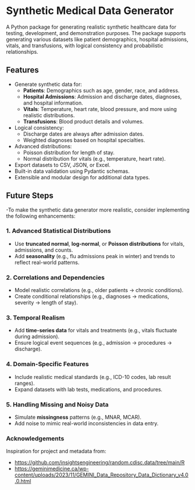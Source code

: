 # Synthetic Medical Data Generator

A Python package for generating realistic synthetic healthcare data for testing, development, and demonstration purposes. The package supports generating various datasets like patient demographics, hospital admissions, vitals, and transfusions, with logical consistency and probabilistic relationships.

## **Features**

- Generate synthetic data for:
  - **Patients**: Demographics such as age, gender, race, and address.
  - **Hospital Admissions**: Admission and discharge dates, diagnoses, and hospital information.
  - **Vitals**: Temperature, heart rate, blood pressure, and more using realistic distributions.
  - **Transfusions**: Blood product details and volumes.
- Logical consistency:
  - Discharge dates are always after admission dates.
  - Weighted diagnoses based on hospital specialties.
- Advanced distributions:
  - Poisson distribution for length of stay.
  - Normal distribution for vitals (e.g., temperature, heart rate).
- Export datasets to CSV, JSON, or Excel.
- Built-in data validation using Pydantic schemas.
- Extensible and modular design for additional data types.

## **Future Steps**
-To make the synthetic data generator more realistic, consider implementing the following enhancements:

### 1. **Advanced Statistical Distributions**
- Use **truncated normal**, **log-normal**, or **Poisson distributions** for vitals, admissions, and counts.
- Add **seasonality** (e.g., flu admissions peak in winter) and trends to reflect real-world patterns.

### 2. **Correlations and Dependencies**
- Model realistic correlations (e.g., older patients → chronic conditions).
- Create conditional relationships (e.g., diagnoses → medications, severity → length of stay).

### 3. **Temporal Realism**
- Add **time-series data** for vitals and treatments (e.g., vitals fluctuate during admission).
- Ensure logical event sequences (e.g., admission → procedures → discharge).

### 4. **Domain-Specific Features**
- Include realistic medical standards (e.g., ICD-10 codes, lab result ranges).
- Expand datasets with lab tests, medications, and procedures.

### 5. **Handling Missing and Noisy Data**
- Simulate **missingness** patterns (e.g., MNAR, MCAR).
- Add noise to mimic real-world inconsistencies in data entry.

### Acknowledgements

Inspiration for project and metadata from:
- https://github.com/insightsengineering/random.cdisc.data/tree/main/R
- https://geminimedicine.ca/wp-content/uploads/2023/11/GEMINI_Data_Repository_Data_Dictionary_v4.0.0.html


